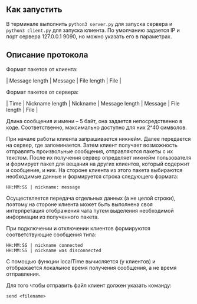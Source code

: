 ## Как запустить
В терминале выполнить ```python3 server.py``` для запуска сервера и ```python3 client.py``` для запуска клиента. По умолчанию задается  IP и порт сервера 127.0.0.1 9090, но можно указать его в параметрах.

## Описание протокола
Формат пакетов от клиента:

| Message length | Message | File length | File |

Формат пакетов от сервера:

| Time | Nickname length | Nickname | Message length | Message | File length | File |

Длина сообщения и имени – 5 байт, она задается непосредственно в коде. Соответственно, максимально доступно для них 2^40 символов.

При начале работы клиента запрашивается никнейм. Далее передается на сервер, где запоминается. Затем клиент получает возможность отправлять произвольные сообщения, отправляются пакеты с их текстом. После их получения сервер определяет никнейм пользователя и формирует пакет для вещания на других клиентов, который содержит и сообщение, и ник. На стороне клиента из этого пакета выбираются необходимые данные и формируется строка следующего формата:

```HH:MM:SS | nickname: message```

Осуществляется передача отдельных данных (а не целой строки), поэтому на стороне клиента может быть выполнена своя интерпретация отображения чата путем выделения необходимой информации из полученного пакета.

При подключении и отключении клиентов формируются соответствующие сообщения типа:

```
HH:MM:SS | nickname connected
HH:MM:SS | nickname was disconnected
```
С помощью функции localTime вычисляется (у клиентов) и отображается локальное время получения сообщения, а не время отправления.

Для того чтобы отправить файл клиент должен указать команду:
```
send <filename>
```
